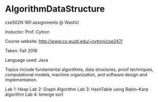 # AlgorithmDataStructure
cse502N 16fl assignments @ WashU

Instuctor: Prof. Cytron

Course website: http://www.cs.wustl.edu/~cytron/cse247/

Taken: Fall 2016

Language used: Java

Topics include fundamental algorithms, data structures, proof techniques, computational models, machine organization, and software design and implementation.

Lab 1: Heap
Lab 2: Graph Algorithm
Lab 3: HashTable using Rabin–Karp algorithm
Lab 4: kmerge sort

